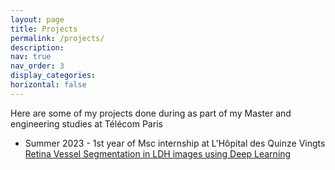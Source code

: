 ```yaml
---
layout: page
title: Projects
permalink: /projects/
description: 
nav: true
nav_order: 3
display_categories: 
horizontal: false
---
```


Here are some of my projects done during as part of my Master and engineering studies at Télécom Paris


- Summer 2023 - 1st year of Msc internship at L'Hôpital des Quinze Vingts <a href="/projects/retina-vessel-seg/" > Retina Vessel Segmentation in LDH images using Deep Learning </a>
